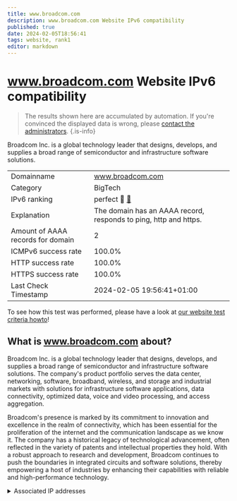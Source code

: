 ```yaml
---
title: www.broadcom.com
description: www.broadcom.com Website IPv6 compatibility
published: true
date: 2024-02-05T18:56:41
tags: website, rank1
editor: markdown
---
```


# www.broadcom.com Website IPv6 compatibility

> The results shown here are accumulated by automation. If you're convinced the displayed data is wrong, please [contact the administrators](/howto/chat). 
{.is-info}

Broadcom Inc. is a global technology leader that designs, develops, and supplies a broad range of semiconductor and infrastructure software solutions.


|   |   |
| - | - |
| Domainname | www.broadcom.com
| Category | BigTech |
| IPv6 ranking | perfect :1st_place_medal: [🔗](/howto/ranking) |
| Explanation | The domain has an AAAA record, responds to ping, http and https. |
| Amount of AAAA records for domain | 2 |
| ICMPv6 success rate | 100.0%|
| HTTP success rate | 100.0% |
| HTTPS success rate | 100.0% |
| Last Check Timestamp | 2024-02-05 19:56:41+01:00 |

To see how this test was performed, please have a look at [our website test criteria howto](/howto/testcriteria/website)!


## What is www.broadcom.com about?
Broadcom Inc. is a global technology leader that designs, develops, and supplies a broad range of semiconductor and infrastructure software solutions. The company's product portfolio serves the data center, networking, software, broadband, wireless, and storage and industrial markets with solutions for infrastructure software applications, data connectivity, optimized data, voice and video processing, and access aggregation.

Broadcom's presence is marked by its commitment to innovation and excellence in the realm of connectivity, which has been essential for the proliferation of the internet and the communication landscape as we know it. The company has a historical legacy of technological advancement, often reflected in the variety of patents and intellectual properties they hold. With a robust approach to research and development, Broadcom continues to push the boundaries in integrated circuits and software solutions, thereby empowering a host of industries by enhancing their capabilities with reliable and high-performance technology.



<details>
<summary>Associated IP addresses</summary>

2606:4700:4400::6812:2096

2606:4700:4400::ac40:9b6a

</details>
